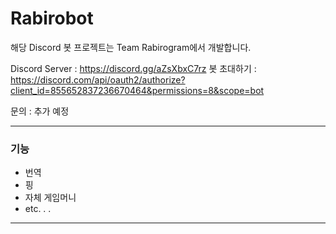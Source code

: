 # Rabirobot

해당 Discord 봇 프로젝트는 Team Rabirogram에서 개발합니다.

Discord Server : https://discord.gg/aZsXbxC7rz
봇 초대하기 : https://discord.com/api/oauth2/authorize?client_id=855652837236670464&permissions=8&scope=bot

문의 : 추가 예정

------

### 기능

* 번역
* 핑
* 자체 게임머니
* etc. . .

------
